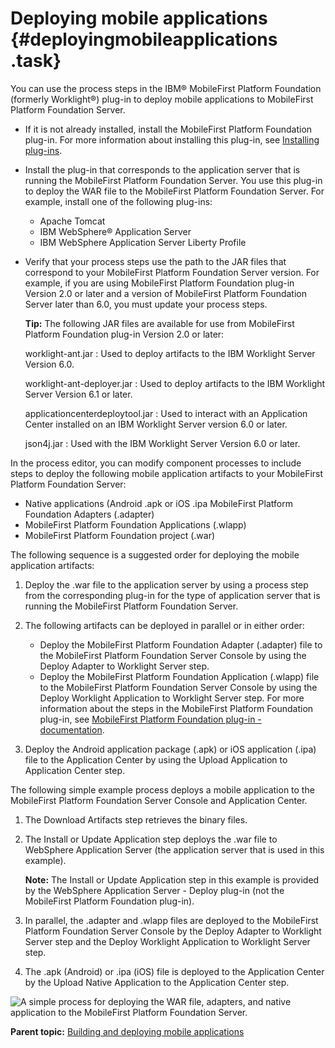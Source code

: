 # Deploying mobile applications {#deployingmobileapplications .task}

You can use the process steps in the IBM® MobileFirst Platform Foundation \(formerly Worklight®\) plug-in to deploy mobile applications to MobileFirst Platform Foundation Server.

-   If it is not already installed, install the MobileFirst Platform Foundation plug-in. For more information about installing this plug-in, see [Installing plug-ins](../../com.ibm.udeploy.admin.doc/topics/settings_plugins.md).
-   Install the plug-in that corresponds to the application server that is running the MobileFirst Platform Foundation Server. You use this plug-in to deploy the WAR file to the MobileFirst Platform Foundation Server. For example, install one of the following plug-ins:
    -   Apache Tomcat
    -   IBM WebSphere® Application Server
    -   IBM WebSphere Application Server Liberty Profile
-   Verify that your process steps use the path to the JAR files that correspond to your MobileFirst Platform Foundation Server version. For example, if you are using MobileFirst Platform Foundation plug-in Version 2.0 or later and a version of MobileFirst Platform Foundation Server later than 6.0, you must update your process steps.

    **Tip:** The following JAR files are available for use from MobileFirst Platform Foundation plug-in Version 2.0 or later:

     worklight-ant.jar
     :   Used to deploy artifacts to the IBM Worklight Server Version 6.0.

      worklight-ant-deployer.jar
     :   Used to deploy artifacts to the IBM Worklight Server Version 6.1 or later.

      applicationcenterdeploytool.jar
     :   Used to interact with an Application Center installed on an IBM Worklight Server version 6.0 or later.

      json4j.jar
     :   Used with the IBM Worklight Server Version 6.0 or later.

 
In the process editor, you can modify component processes to include steps to deploy the following mobile application artifacts to your MobileFirst Platform Foundation Server:

-   Native applications \(Android .apk or iOS .ipa MobileFirst Platform Foundation Adapters \(.adapter\)
-   MobileFirst Platform Foundation Applications \(.wlapp\)
-   MobileFirst Platform Foundation project \(.war\)

The following sequence is a suggested order for deploying the mobile application artifacts:

1.  Deploy the .war file to the application server by using a process step from the corresponding plug-in for the type of application server that is running the MobileFirst Platform Foundation Server.
2.  The following artifacts can be deployed in parallel or in either order:

    -   Deploy the MobileFirst Platform Foundation Adapter \(.adapter\) file to the MobileFirst Platform Foundation Server Console by using the Deploy Adapter to Worklight Server step.
    -   Deploy the MobileFirst Platform Foundation Application \(.wlapp\) file to the MobileFirst Platform Foundation Server Console by using the Deploy Worklight Application to Worklight Server step.
    For more information about the steps in the MobileFirst Platform Foundation plug-in, see [MobileFirst Platform Foundation plug-in - documentation](https://developer.ibm.com/urbancode/plugindoc/ibmucd/worklight-plug/1-2/).

3.  Deploy the Android application package \(.apk\) or iOS application \(.ipa\) file to the Application Center by using the Upload Application to Application Center step.

The following simple example process deploys a mobile application to the MobileFirst Platform Foundation Server Console and Application Center.

1.  The Download Artifacts step retrieves the binary files.
2.  The Install or Update Application step deploys the .war file to WebSphere Application Server \(the application server that is used in this example\).

    **Note:** The Install or Update Application step in this example is provided by the WebSphere Application Server - Deploy plug-in \(not the MobileFirst Platform Foundation plug-in\).

3.  In parallel, the .adapter and .wlapp files are deployed to the MobileFirst Platform Foundation Server Console by the Deploy Adapter to Worklight Server step and the Deploy Worklight Application to Worklight Server step.
4.  The .apk \(Android\) or .ipa \(iOS\) file is deployed to the Application Center by the Upload Native Application to the Application Center step.

![A simple process for deploying the WAR file, adapters, and native application to the MobileFirst Platform Foundation Server.](../images/deploy_process.gif)

**Parent topic:** [Building and deploying mobile applications](../topics/plugins_worklight_buildanddeploy.md)

